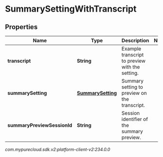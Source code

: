 # SummarySettingWithTranscript


## Properties

| Name | Type | Description | Notes |
| ------------ | ------------- | ------------- | ------------- |
| **transcript** | **String** | Example transcript to preview with the setting. |  |
| **summarySetting** | [**SummarySetting**](SummarySetting) | Summary setting to preview on the transcript. |  |
| **summaryPreviewSessionId** | **String** | Session identifier of the summary preview. |  |




_com.mypurecloud.sdk.v2:platform-client-v2:234.0.0_
